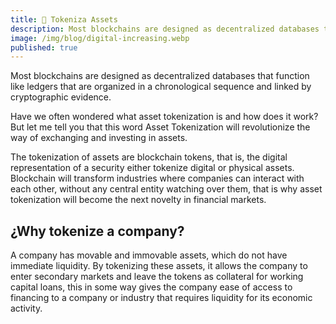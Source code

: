 ```yaml
---
title: 🏢 Tokeniza Assets
description: Most blockchains are designed as decentralized databases that function like ledgers that are organized in a chronological sequence and linked by cryptographic evidence.
image: /img/blog/digital-increasing.webp
published: true
---
```

Most blockchains are designed as decentralized databases that function like ledgers that are organized in a chronological sequence and linked by cryptographic evidence.

Have we often wondered what asset tokenization is and how does it work? But let me tell you that this word Asset Tokenization will revolutionize the way of exchanging and investing in assets.

The tokenization of assets are blockchain tokens, that is, the digital representation of a security either tokenize digital or physical assets. Blockchain will transform industries where companies can interact with each other, without any central entity watching over them, that is why asset tokenization will become the next novelty in financial markets.

## ¿Why tokenize a company?

A company has movable and immovable assets, which do not have immediate liquidity. By tokenizing these assets, it allows the company to enter secondary markets and leave the tokens as collateral for working capital loans, this in some way gives the company ease of access to financing to a company or industry that requires liquidity for its economic activity. 
